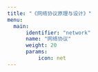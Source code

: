 ```yaml
---
title: "《网络协议原理与设计》"
menu:
  main:
      identifier: "network"
      name: "网络协议"
      weight: 20
      params:
          icon: net
---
```

